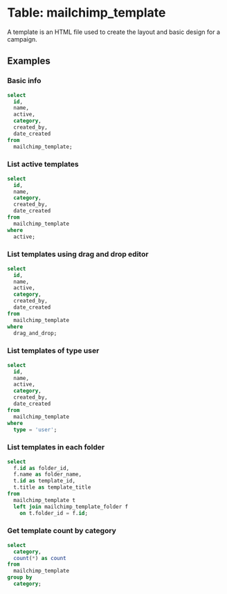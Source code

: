 # Table: mailchimp_template

A template is an HTML file used to create the layout and basic design for a campaign.

## Examples

### Basic info

```sql
select
  id,
  name,
  active,
  category,
  created_by,
  date_created
from
  mailchimp_template;
```

### List active templates

```sql
select
  id,
  name,
  category,
  created_by,
  date_created
from
  mailchimp_template
where
  active;
```

### List templates using drag and drop editor

```sql
select
  id,
  name,
  active,
  category,
  created_by,
  date_created
from
  mailchimp_template
where
  drag_and_drop;
```

### List templates of type user

```sql
select
  id,
  name,
  active,
  category,
  created_by,
  date_created
from
  mailchimp_template
where
  type = 'user';
```

### List templates in each folder

```sql
select
  f.id as folder_id,
  f.name as folder_name,
  t.id as template_id,
  t.title as template_title
from
  mailchimp_template t
  left join mailchimp_template_folder f
    on t.folder_id = f.id;
```

### Get template count by category

```sql
select
  category,
  count(*) as count
from
  mailchimp_template
group by
  category;
```

